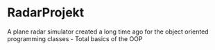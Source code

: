 # RadarProjekt
A plane radar simulator created a long time ago for the object oriented programming classes - Total basics of the OOP

